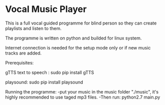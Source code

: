 # Vocal Music Player

This is a full vocal guided programme for blind person so they can create playlists and listen to them. 

The programme is written on python and builded for linux system.

Internet connection is needed for the setup mode only or if new music tracks are added.


Prerequisites:

gTTS text to speech :
sudo pip install gTTS

playsound:
sudo pip install playsound


Running the programme:
-put your music in the music folder "./music", it's highly recommended to use taged mp3 files.
-Then run: 
python2.7 main.py
